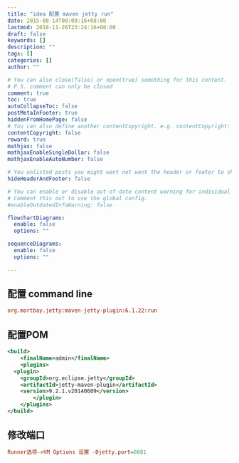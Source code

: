 ```yaml
---
title: "idea 配置 maven jetty run"
date: 2015-08-14T00:09:16+08:00
lastmod: 2018-11-26T23:24:16+08:00
draft: false
keywords: []
description: ""
tags: []
categories: []
author: ""

# You can also close(false) or open(true) something for this content.
# P.S. comment can only be closed
comment: true
toc: true
autoCollapseToc: false
postMetaInFooter: true
hiddenFromHomePage: false
# You can also define another contentCopyright. e.g. contentCopyright: "This is another copyright."
contentCopyright: false
reward: true
mathjax: false
mathjaxEnableSingleDollar: false
mathjaxEnableAutoNumber: false

# You unlisted posts you might want not want the header or footer to show
hideHeaderAndFooter: false

# You can enable or disable out-of-date content warning for individual post.
# Comment this out to use the global config.
#enableOutdatedInfoWarning: false

flowchartDiagrams:
  enable: false
  options: ""

sequenceDiagrams: 
  enable: false
  options: ""

---
```


## 配置 command line

```ini
org.mortbay.jetty:maven-jetty-plugin:6.1.22:run
```

## 配置POM

```xml
<build>
    <finalName>admin</finalName>
    <plugins>
  <plugin>
    <groupId>org.eclipse.jetty</groupId>
    <artifactId>jetty-maven-plugin</artifactId>
    <version>9.2.1.v20140609</version>
        </plugin>
    </plugins>
</build>
```

## 修改端口

```ini
Runner选项->VM Options 设置 -Djetty.port=8081
```
